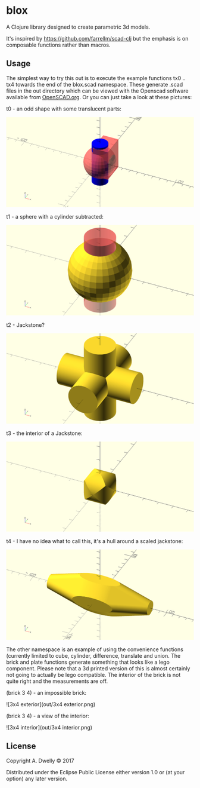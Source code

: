 # blox

A Clojure library designed to create parametric 3d models. 

It's inspired by https://github.com/farrellm/scad-clj but the emphasis is on composable functions rather than macros. 

## Usage

The simplest way to try this out is to execute the example functions tx0 .. tx4 towards the end of the blox.scad namespace. These generate .scad files in the out directory which can be viewed with the Openscad software available from [OpenSCAD.org](http://www.openscad.org/index.html). Or you can just take a look at these pictures:

t0 - an odd shape with some translucent parts:

![t0.clj - an odd shape with some translucent parts](out/t0.png)

t1 - a sphere with a cylinder subtracted:

![t1 - a sphere with a cylinder subtracted](out/t1.png)

t2 - Jackstone?

![t2 - - Jackstone?](out/t2.png)

t3 - the interior of a Jackstone:

![t3](out/t3.png)

t4 - I have no idea what to call this, it's a hull around a scaled jackstone:

![t4](out/t4.png)

The other namespace is an example of using the convenience functions (currently limited to cube, cylinder, difference, translate and union. The brick and plate functions generate something that looks like a lego component. Please note that a 3d printed version of this is almost certainly not going to actually be lego compatible. The interior of the brick is not quite right and the measurements are off. 

(brick 3 4) - an impossible brick:

![3x4 exterior](out/3x4 exterior.png)

(brick 3 4) - a view of the interior:

![3x4 interior](out/3x4 interior.png)



## License

Copyright A. Dwelly © 2017

Distributed under the Eclipse Public License either version 1.0 or (at
your option) any later version.
